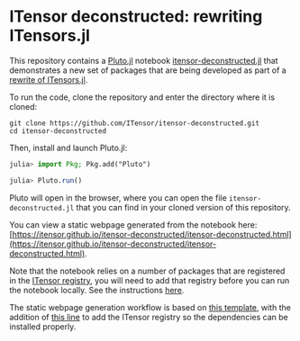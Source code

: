 # ITensor deconstructed: rewriting ITensors.jl

This repository contains a [Pluto.jl](https://github.com/fonsp/Pluto.jl) notebook
[itensor-deconstructed.jl](https://github.com/ITensor/itensor-deconstructed/blob/main/itensor-deconstructed.jl)
that demonstrates a new set of packages that are being developed as part of a
[rewrite of ITensors.jl](https://github.com/ITensor/ITensors.jl/pull/1611).

To run the code, clone the repository and enter the directory where it is cloned:
```
git clone https://github.com/ITensor/itensor-deconstructed.git
cd itensor-deconstructed
```
Then, install and launch Pluto.jl:
```julia
julia> import Pkg; Pkg.add("Pluto")

julia> Pluto.run()
```
Pluto will open in the browser, where you can open the file `itensor-deconstructed.jl` that you can find
in your cloned version of this repository.

You can view a static webpage generated from the notebook here:
[https://itensor.github.io/itensor-deconstructed/itensor-deconstructed.html](https://itensor.github.io/itensor-deconstructed/itensor-deconstructed.html).

Note that the notebook relies on a number of packages that are registered in the
[ITensor registry](https://github.com/ITensor/ITensorRegistry), you will need to add that
registry before you can run the notebook locally. See the instructions
[here](https://github.com/ITensor/ITensorRegistry?tab=readme-ov-file#using-the-registry).

The static webpage generation workflow is based on
[this template](https://github.com/JuliaPluto/static-export-template), with the addition of
[this line](https://github.com/ITensor/itensor-deconstructed/blob/97c67766fd8fbd3d4b23c0052ca042c9ce3976b7/.github/workflows/ExportPluto.yaml#L49)
to add the ITensor registry so the dependencies can be installed properly.
